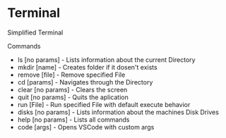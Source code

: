 # Terminal
Simplified Terminal

Commands
* ls        [no params] - Lists information about the current Directory
* mkdir     [name]      - Creates folder if it dosen't exists  
* remove    [file]      - Remove specified File
* cd        [params]    - Navigates through the Directory
* clear     [no params] - Clears the screen
* quit      [no params] - Quits the aplication
* run       [File]      - Run specified File with default execute behavior
* disks     [no params] - Lists information about the machines Disk Drives
* help      [no params] - Lists all commands
* code      [args]      - Opens VSCode with custom args
